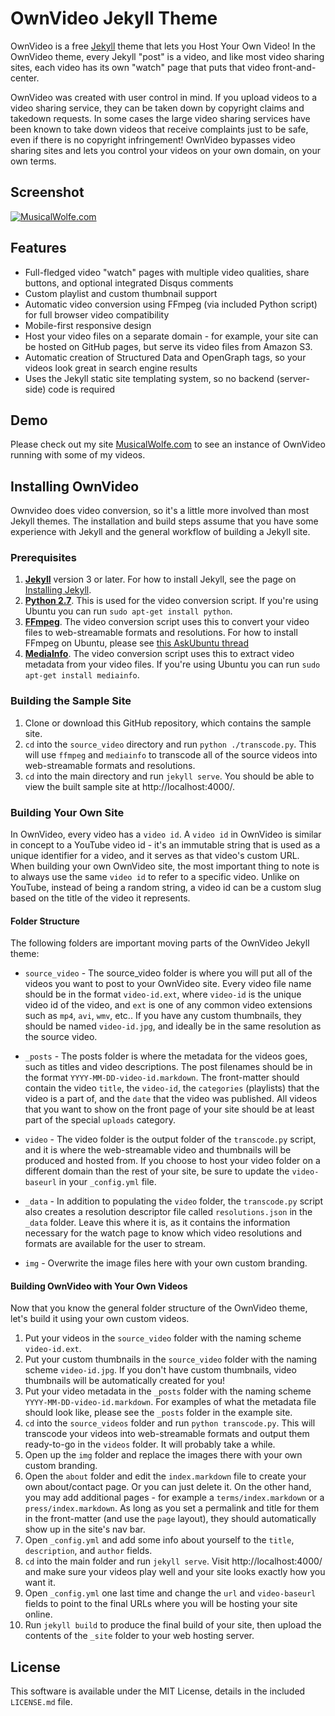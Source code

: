# OwnVideo Jekyll Theme

OwnVideo is a free [Jekyll](https://jekyllrb.com/) theme that lets you Host Your Own Video! In the OwnVideo theme, every Jekyll "post" is a video, and like most video sharing sites, each video has its own "watch" page that puts that video front-and-center.

OwnVideo was created with user control in mind. If you upload videos to a video sharing service, they can be taken down by copyright claims and takedown requests. In some cases the large video sharing services have been known to take down videos that receive complaints just to be safe, even if there is no copyright infringement! OwnVideo bypasses video sharing sites and lets you control your videos on your own domain, on your own terms.

## Screenshot

[![MusicalWolfe.com](https://raw.githubusercontent.com/MaxLaumeister/ownvideo/resources/musicalwolfe-video.png)](https://www.musicalwolfe.com/)

## Features
  - Full-fledged video "watch" pages with multiple video qualities, share buttons, and optional integrated Disqus comments
  - Custom playlist and custom thumbnail support
  - Automatic video conversion using FFmpeg (via included Python script) for full browser video compatibility
  - Mobile-first responsive design
  - Host your video files on a separate domain - for example, your site can be hosted on GitHub pages, but serve its video files from Amazon S3.
  - Automatic creation of Structured Data and OpenGraph tags, so your videos look great in search engine results
  - Uses the Jekyll static site templating system, so no backend (server-side) code is required

## Demo

Please check out my site [MusicalWolfe.com](https://www.musicalwolfe.com/) to see an instance of OwnVideo running with some of my videos.

## Installing OwnVideo

Ownvideo does video conversion, so it's a little more involved than most Jekyll themes. The installation and build steps assume that you have some experience with Jekyll and the general workflow of building a Jekyll site.

### Prerequisites

1. [**Jekyll**](https://jekyllrb.com/) version 3 or later. For how to install Jekyll, see the page on [Installing Jekyll](https://jekyllrb.com/docs/installation/).
2. [**Python 2.7**](https://www.python.org/). This is used for the video conversion script. If you're using Ubuntu you can run `sudo apt-get install python`.
3. [**FFmpeg**](https://www.ffmpeg.org/). The video conversion script uses this to convert your video files to web-streamable formats and resolutions. For how to install FFmpeg on Ubuntu, please see [this AskUbuntu thread](https://askubuntu.com/questions/432542/is-ffmpeg-missing-from-the-official-repositories-in-14-04)
4. [**MediaInfo**](https://mediaarea.net/en/MediaInfo). The video conversion script uses this to extract video metadata from your video files. If you're using Ubuntu you can run `sudo apt-get install mediainfo`.

### Building the Sample Site

1. Clone or download this GitHub repository, which contains the sample site.
2. `cd` into the `source_video` directory and run `python ./transcode.py`. This will use `ffmpeg` and `mediainfo` to transcode all of the source videos into web-streamable formats and resolutions.
3. `cd` into the main directory and run `jekyll serve`. You should be able to view the built sample site at http://localhost:4000/.

### Building Your Own Site

In OwnVideo, every video has a `video id`. A `video id` in OwnVideo is similar in concept to a YouTube video id - it's an immutable string that is used as a unique identifier for a video, and it serves as that video's custom URL. When building your own OwnVideo site, the most important thing to note is to always use the same `video id` to refer to a specific video. Unlike on YouTube, instead of being a random string, a video id can be a custom slug based on the title of the video it represents.

#### Folder Structure

The following folders are important moving parts of the OwnVideo Jekyll theme:

* `source_video` - The source_video folder is where you will put all of the videos you want to post to your OwnVideo site. Every video file name should be in the format `video-id.ext`, where `video-id` is the unique video id of the video, and `ext` is one of any common video extensions such as `mp4`, `avi`, `wmv`, etc.. If you have any custom thumbnails, they should be named `video-id.jpg`, and ideally be in the same resolution as the source video.

* `_posts` - The posts folder is where the metadata for the videos goes, such as titles and video descriptions. The post filenames should be in the format `YYYY-MM-DD-video-id.markdown`. The front-matter should contain the video `title`, the `video-id`, the `categories` (playlists) that the video is a part of, and the `date` that the video was published. All videos that you want to show on the front page of your site should be at least part of the special `uploads` category.

* `video` - The video folder is the output folder of the `transcode.py` script, and it is where the web-streamable video and thumbnails will be produced and hosted from. If you choose to host your video folder on a different domain than the rest of your site, be sure to update the `video-baseurl` in your `_config.yml` file.

* `_data` - In addition to populating the `video` folder, the `transcode.py` script also creates a resolution descriptor file called `resolutions.json` in the `_data` folder. Leave this where it is, as it contains the information necessary for the watch page to know which video resolutions and formats are available for the user to stream.

* `img` - Overwrite the image files here with your own custom branding.

#### Building OwnVideo with Your Own Videos

Now that you know the general folder structure of the OwnVideo theme, let's build it using your own custom videos.

1. Put your videos in the `source_video` folder with the naming scheme `video-id.ext`.
2. Put your custom thumbnails in the `source_video` folder with the naming scheme `video-id.jpg`. If you don't have custom thumbnails, video thumbnails will be automatically created for you!
3. Put your video metadata in the `_posts` folder with the naming scheme `YYYY-MM-DD-video-id.markdown`. For examples of what the metadata file should look like, please see the `_posts` folder in the example site.
4. `cd` into the `source_videos` folder and run `python transcode.py`. This will transcode your videos into web-streamable formats and output them ready-to-go in the `videos` folder. It will probably take a while.
5. Open up the `img` folder and replace the images there with your own custom branding.
6. Open the `about` folder and edit the `index.markdown` file to create your own about/contact page. Or you can just delete it. On the other hand, you may add additional pages - for example a `terms/index.markdown` or a `press/index.markdown`. As long as you set a permalink and title for them in the front-matter (and use the `page` layout), they should automatically show up in the site's nav bar.
6. Open `_config.yml` and add some info about yourself to the `title`, `description`, and `author` fields.
7. `cd` into the main folder and run `jekyll serve`. Visit http://localhost:4000/ and make sure your videos play well and your site looks exactly how you want it.
8. Open `_config.yml` one last time and change the `url` and `video-baseurl` fields to point to the final URLs where you will be hosting your site online.
9. Run `jekyll build` to produce the final build of your site, then upload the contents of the `_site` folder to your web hosting server.

## License

This software is available under the MIT License, details in the included `LICENSE.md` file.

